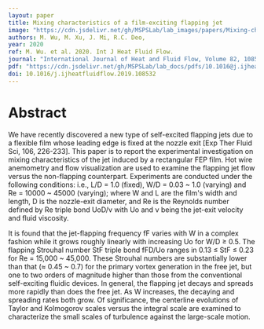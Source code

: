 ```yaml
---
layout: paper
title: Mixing characteristics of a film-exciting flapping jet
image: "https://cdn.jsdelivr.net/gh/MSPSLab/lab_images/papers/Mixing-characteristics-of.png"
authors: M. Wu, M. Xu, J. Mi, R.C. Deo,
year: 2020
ref: M. Wu. et al. 2020. Int J Heat Fluid Flow.
journal: "International Journal of Heat and Fluid Flow, Volume 82, 108532, ISSN 0142-727X"
pdf: "https://cdn.jsdelivr.net/gh/MSPSLab/lab_docs/pdfs/10.1016@j.ijheatfluidflow.2019.108532.pdf"
doi: 10.1016/j.ijheatfluidflow.2019.108532
---
```


# Abstract

We have recently discovered a new type of self-excited flapping jets due to a flexible film whose leading edge is fixed at the nozzle exit [Exp Ther Fluid Sci, 106, 226-233]. This paper is to report the experimental investigation on mixing characteristics of the jet induced by a rectangular FEP film. Hot wire anemometry and flow visualization are used to examine the flapping jet flow versus the non-flapping counterpart. Experiments are conducted under the following conditions: i.e., L/D = 1.0 (fixed), W/D = 0.03 ~ 1.0 (varying) and Re = 10000 ~ 45000 (varying); where W and L are the film's width and length, D is the nozzle-exit diameter, and Re is the Reynolds number defined by Re triple bond UoD/ν with Uo and ν being the jet-exit velocity and fluid viscosity.

It is found that the jet-flapping frequency fF varies with W in a complex fashion while it grows roughly linearly with increasing Uo for W/D ≥ 0.5. The flapping Strouhal number StF triple bond fFD/Uo ranges in 0.13 ≤ StF ≤ 0.23 for Re = 15,000 ~ 45,000. These Strouhal numbers are substantially lower than that (≈ 0.45 ~ 0.7) for the primary vortex generation in the free jet, but one to two orders of magnitude higher than those from the conventional self-exciting fluidic devices. In general, the flapping jet decays and spreads more rapidly than does the free jet. As W increases, the decaying and spreading rates both grow. Of significance, the centerline evolutions of Taylor and Kolmogorov scales versus the integral scale are examined to characterize the small scales of turbulence against the large-scale motion.
